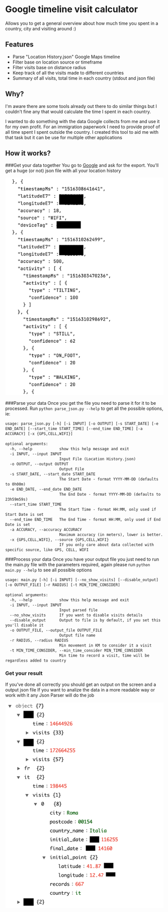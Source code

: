 # Google timeline visit calculator
Allows you to get a general overview about how much time you spent in a country, city and visiting around :)

## Features

- Parse "Location History.json" Google Maps timeline
- Filter base on location source or timeframe
- Filter visits base on distance radius
- Keep track of all the visits made to different countries
- Summary of all visits, total time in each country (stdout and json file)

## Why?

I'm aware there are some tools already out there to do similar things
but I couldn't fine any that would calculate the time I spent in each country.

I wanted to do something with the data Google collects from me and use it
for my own profit. For an immigration paperwork I need to provide proof of all time spent
I spent outside the country. I created this tool to aid me with that task but
it can be use for multiple other applications

## How it works?
###Get your data together
You go to [Google](https://takeout.google.com/settings/takeout) and ask for the export.
You'll get a huge (or not) json file with all your location history

![Google Takeout file example](https://github.com/guanana/google-timeline-visit-calculator/blob/main/img/Google_Timeline_Export.png?raw=true)

###Parse your data 
Once you get the file you need to parse it for it to be processed.
Run `python parse_json.py --help` to get all the possible options, ie:
```shell
usage: parse_json.py [-h] [-i INPUT] [-o OUTPUT] [-s START_DATE] [-e END_DATE] [--start_time START_TIME] [--end_time END_TIME] [-a ACCURACY] [-x {GPS,CELL,WIFI}]

optional arguments:
  -h, --help            show this help message and exit
  -i INPUT, --input INPUT
                        Input File (Location History.json)
  -o OUTPUT, --output OUTPUT
                        Output File
  -s START_DATE, --start_date START_DATE
                        The Start Date - format YYYY-MM-DD (defaults to 0h00m)
  -e END_DATE, --end_date END_DATE
                        The End Date - format YYYY-MM-DD (defaults to 23h59m59s)
  --start_time START_TIME
                        The Start Time - format HH:MM, only used if Start Date is set
  --end_time END_TIME   The End Time - format HH:MM, only used if End Date is set
  -a ACCURACY, --accuracy ACCURACY
                        Maximum accuracy (in meters), lower is better.
  -x {GPS,CELL,WIFI}, --source {GPS,CELL,WIFI}
                        If you only care about data collected with specific source, like GPS, CELL, WIFI

```
###Process your data
Once you have your output file you just need to run the main.py file with the parameters required,
again please run `python main.py --help` to see all possible options
```shell
usage: main.py [-h] [-i INPUT] [--no_show_visits] [--disable_output] [-o OUTPUT_FILE] [-r RADIUS] [-t MIN_TIME_CONSIDER]

optional arguments:
  -h, --help            show this help message and exit
  -i INPUT, --input INPUT
                        Input parsed file
  --no_show_visits      If you want to disable visits details
  --disable_output      Output to file is by default, if you set this you'll disable it
  -o OUTPUT_FILE, --output_file OUTPUT_FILE
                        Output file name
  -r RADIUS, --radius RADIUS
                        Min movement in KM to consider it a visit
  -t MIN_TIME_CONSIDER, --min_time_consider MIN_TIME_CONSIDER
                        Min time to record a visit, time will be regardless added to country

```
### Get your result
If you've done all correctly you should get an output on the screen and a output json file
If you want to analize the data in a more readable way or work with it any Json Parser will do the job


![Output](https://github.com/guanana/google-timeline-visit-calculator/blob/main/img/Json_output.png?raw=true)

